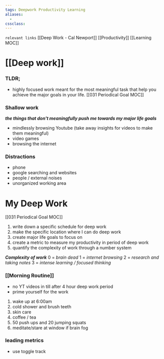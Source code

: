 ```yaml
---
tags: Deepwork Productivity Learning
aliases: 
  - 
cssclass: 
---
```

`relevant links` [[Deep Work - Cal Newport]] [[Productivity]] [[Learning MOC]]

 # [[Deep work]]

### TLDR;
- highly focused work meant for the most meaningful task that help you achieve the major goals in your life. [[031 Periodical Goal MOC]]

### Shallow work 
***the things that don't meaningfully push me towards my major life goals***
- mindlessly browsing Youtube (take away insights for videos to make them meaningful)
- video games
- browsing the internet

### Distractions
- phone 
- google searching and websites
- people / external noises
- unorganized working area

# My Deep Work
[[031 Periodical Goal MOC]]
1. write down a specific schedule for deep work
2. make the specific location where I can do deep work
3. create major life goals to focus on
4. create a metric to measure my productivity in period of deep work
5. quantify the complexity of work through a number system

***Complexity of work***
0 = *brain dead*
1 = *internet browsing*
2 = *research and taking notes*
3 = *intense learning / focused thinking*

### [[Morning Routine]]
- no YT videos in till after 4 hour deep work period
- prime yourself for the work
1. wake up at 6:00am
2. cold shower and brush teeth 
3. skin care 
4. coffee / tea
5. 50 push ups and 20 jumping squats
6. meditate/stare at window if brain fog

### leading metrics
- use toggle track